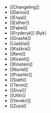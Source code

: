 - [[Changeling]]
- [[Darius]]
- [[Enya]]
- [[Esther]]
- [[Fabel]]
- [[Fryderyk]] (Ryk)
- [[Grashk]]
- [[Jadzia]]
- [[Kazkra]]
- [[Kem]]
- [[Kiranit]]
- [[Kinstein]]
- [[Nuriel]]
- [[Prashtir]]
- [[Siath]]
- [[Terim]]
- [[Sivyl]]
- [[Utlin]]
- [[Verekir]]
- [[Zuza]]